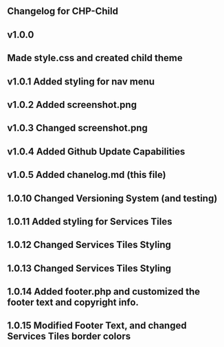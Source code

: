 Changelog for CHP-Child
-----------------------
v1.0.0
-----------------------
Made style.css and created child theme
-----------------------
v1.0.1
Added styling for nav menu
-----------------------
v1.0.2
Added screenshot.png
-----------------------
v1.0.3
Changed screenshot.png
-----------------------
v1.0.4
Added Github Update Capabilities
-----------------------
v1.0.5
Added chanelog.md (this file)
-----------------------
1.0.10
Changed Versioning System (and testing)
-----------------------
1.0.11
Added styling for Services Tiles
-----------------------
1.0.12
Changed Services Tiles Styling
-----------------------
1.0.13
Changed Services Tiles Styling
-----------------------
1.0.14
Added footer.php and customized the footer text and copyright info.
-----------------------
1.0.15
Modified Footer Text, and changed Services Tiles border colors
-----------------------
